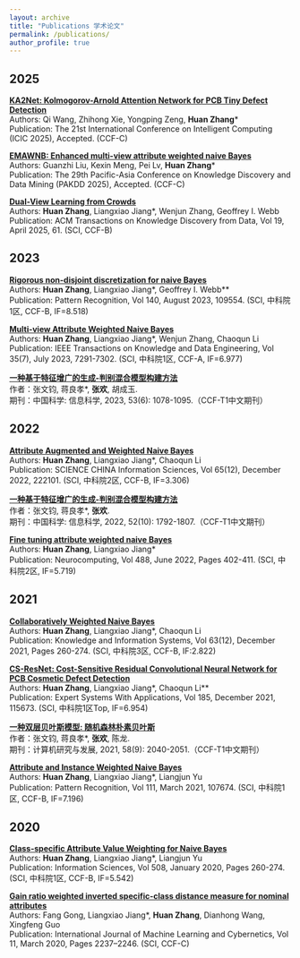 ```yaml
---
layout: archive
title: "Publications 学术论文"
permalink: /publications/
author_profile: true
---
```


<h2>2025</h2>

**[KA2Net: Kolmogorov-Arnold Attention Network for PCB Tiny Defect Detection]()**  
Authors: Qi Wang, Zhihong Xie, Yongping Zeng, **Huan Zhang***   
Publication: The 21st International Conference on Intelligent Computing (ICIC 2025), Accepted. (CCF-C)

**[EMAWNB: Enhanced multi-view attribute weighted naive Bayes](https://pakdd2025.org/accepted-papers/)**  
Authors: Guanzhi Liu, Kexin Meng, Pei Lv, **Huan Zhang***   
Publication: The 29th Pacific-Asia Conference on Knowledge Discovery and Data Mining (PAKDD 2025), Accepted. (CCF-C)

**[Dual-View Learning from Crowds](https://dl.acm.org/doi/abs/10.1145/3712605)**  
Authors: **Huan Zhang**, Liangxiao Jiang*, Wenjun Zhang, Geoffrey I. Webb  
Publication: ACM Transactions on Knowledge Discovery from Data, Vol 19, April 2025, 61. (SCI, CCF-B)

<h2>2023</h2>

**[Rigorous non-disjoint discretization for naive Bayes](https://www.sciencedirect.com/science/article/pii/S0031320323002546?via%3Dihub)**  
Authors: **Huan Zhang**, Liangxiao Jiang*, Geoffrey I. Webb**  
Publication: Pattern Recognition, Vol 140, August 2023, 109554. (SCI, 中科院1区, CCF-B, IF=8.518)

**[Multi-view Attribute Weighted Naive Bayes](https://ieeexplore.ieee.org/document/9787796)**  
Authors: **Huan Zhang**, Liangxiao Jiang*, Wenjun Zhang, Chaoqun Li  
Publication: IEEE Transactions on Knowledge and Data Engineering, Vol 35(7), July 2023, 7291-7302. (SCI, 中科院1区, CCF-A, IF=6.977)

**[一种基于特征增广的生成-判别混合模型构建方法](https://www.sciengine.com/SSI/doi/10.1360/SSI-2022-0025)**  
作者：张文钧, 蒋良孝*, **张欢**, 胡成玉.  
期刊：中国科学: 信息科学, 2023, 53(6): 1078-1095.（CCF-T1中文期刊）

<h2>2022</h2>

**[Attribute Augmented and Weighted Naive Bayes](http://engine.scichina.com/doi/10.1007/s11432-020-3277-0)**  
Authors: **Huan Zhang**, Liangxiao Jiang*, Chaoqun Li  
Publication: SCIENCE CHINA Information Sciences, Vol 65(12), December 2022, 222101. (SCI, 中科院2区, CCF-B, IF=3.306)

**[一种基于特征增广的生成-判别混合模型构建方法](https://www.sciengine.com/SSI/doi/10.1360/SSI-2021-0199)**  
作者：张文钧, 蒋良孝*, **张欢**.  
期刊：中国科学: 信息科学, 2022, 52(10): 1792-1807.（CCF-T1中文期刊）

**[Fine tuning attribute weighted naive Bayes](https://www.sciencedirect.com/science/article/pii/S0925231222002909)**  
Authors: **Huan Zhang**, Liangxiao Jiang*  
Publication: Neurocomputing, Vol 488, June 2022, Pages 402-411. (SCI, 中科院2区, IF=5.719)

<h2>2021</h2>

**[Collaboratively Weighted Naive Bayes](https://link.springer.com/article/10.1007/s10115-021-01622-z)**  
Authors: **Huan Zhang**, Liangxiao Jiang*, Chaoqun Li  
Publication: Knowledge and Information Systems, Vol 63(12), December 2021, Pages 260-274. (SCI, 中科院3区, CCF-B, IF:2.822)

**[CS-ResNet: Cost-Sensitive Residual Convolutional Neural Network for PCB Cosmetic Defect Detection](https://www.sciencedirect.com/science/article/pii/S0957417421010617)**  
Authors: **Huan Zhang**, Liangxiao Jiang*, Chaoqun Li**  
Publication: Expert Systems With Applications, Vol 185, December 2021, 115673. (SCI, 中科院1区Top, IF=6.954)

**[一种双层贝叶斯模型: 随机森林朴素贝叶斯](https://crad.ict.ac.cn/cn/article/doi/10.7544/issn1000-1239.2021.20200521)**  
作者：张文钧, 蒋良孝*, **张欢**, 陈龙.  
期刊：计算机研究与发展, 2021, 58(9): 2040-2051.（CCF-T1中文期刊）

**[Attribute and Instance Weighted Naive Bayes](https://linkinghub.elsevier.com/retrieve/pii/S0031320320304775)**  
Authors: **Huan Zhang**, Liangxiao Jiang*, Liangjun Yu  
Publication: Pattern Recognition, Vol 111, March 2021, 107674. (SCI, 中科院1区, CCF-B, IF=7.196)

<h2>2020</h2>

**[Class-specific Attribute Value Weighting for Naive Bayes](https://www.sciencedirect.com/science/article/pii/S0020025519308217?via%3Dihub)**  
Authors: **Huan Zhang**, Liangxiao Jiang*, Liangjun Yu  
Publication: Information Sciences, Vol 508, January 2020, Pages 260-274. (SCI, 中科院1区, CCF-B, IF=5.542)

**[Gain ratio weighted inverted specific-class distance measure for nominal attributes](https://link.springer.com/article/10.1007%2Fs13042-020-01112-8)**  
Authors: Fang Gong, Liangxiao Jiang*, **Huan Zhang**, Dianhong Wang, Xingfeng Guo  
Publication: International Journal of Machine Learning and Cybernetics, Vol 11, March 2020, Pages 2237–2246. (SCI, CCF-C)

